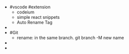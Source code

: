 - #vscode #extension
	- codeium
	- simple react snippets
	- Auto Rename Tag
-
- #Git
	- rename: in the same branch. git branch -M new name
-
-